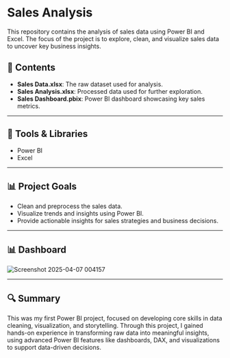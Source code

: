 # Sales Analysis

This repository contains the analysis of sales data using Power BI and Excel. The focus of the project is to explore, clean, and visualize sales data to uncover key business insights.

## 📁 Contents
- **Sales Data.xlsx**: The raw dataset used for analysis.
- **Sales Analysis.xlsx**: Processed data used for further exploration.
- **Sales Dashboard.pbix**: Power BI dashboard showcasing key sales metrics.
  
---

## 🧰 Tools & Libraries
- Power BI
- Excel

---

## 📊 Project Goals
- Clean and preprocess the sales data.
- Visualize trends and insights using Power BI.
- Provide actionable insights for sales strategies and business decisions.

---

## 📊 Dashboard

![Screenshot 2025-04-07 004157](https://github.com/user-attachments/assets/7451564a-9aca-4dc3-b503-5ca442ffd5da)

---

## 🔍 Summary
This was my first Power BI project, focused on developing core skills in data cleaning, visualization, and storytelling. Through this project, I gained hands-on experience in transforming raw data into meaningful insights, using advanced Power BI features like dashboards, DAX, and visualizations to support data-driven decisions.
